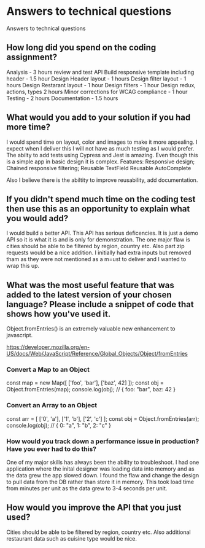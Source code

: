 # Answers to technical questions

Answers to technical questions

## How long did you spend on the coding assignment? 

Analysis - 3 hours review and test API
Build responsive template including header - 1.5 hour
Design Header layout - 1 hours
Design filter layout - 1 hours
Design Restarant layout - 1 hour
Design filters - 1 hour
Design redux, actions, types 2 hours
Minor corrections for WCAG compliance - 1 hour
Testing - 2 hours
Documentation - 1.5 hours

## What would you add to your solution if you had more time?

I would spend time on layout, color and images to make it more appealing. I expect when I deliver this I will not have as much testing as I would prefer. The abilty to add tests using Cypress and Jest is amazing. Even though this is a simple app in basic design it is complex. 
Features:
Responsive design;
Chained responsive filtering;
Reusable TextField
Reusable AutoComplete

Also I believe there is the abiltity to improve reusability, add documentation.  

## If you didn't spend much time on the coding test then use this as an opportunity to explain what you would add?

I would build a better API. This API has serious deficencies. It is just a demo API so it is what it is and is only for demonstration. The one major flaw is cities should be able to be filtered by region, country etc. Also part zip requests would be a nice addition. I initially had extra inputs but removed tham as they were not mentioned as a m=ust to deliver and I wanted to wrap this up.

## What was the most useful feature that was added to the latest version of your chosen language? Please include a snippet of code that shows how you've used it.

Object.fromEntries() is an extremely valuable new enhancement to javascript.

https://developer.mozilla.org/en-US/docs/Web/JavaScript/Reference/Global_Objects/Object/fromEntries

### Convert a Map to an Object
const map = new Map([ ['foo', 'bar'], ['baz', 42] ]);
const obj = Object.fromEntries(map);
console.log(obj); // { foo: "bar", baz: 42 }

### Convert an Array to an Object
const arr = [ ['0', 'a'], ['1', 'b'], ['2', 'c'] ];
const obj = Object.fromEntries(arr);
console.log(obj); // { 0: "a", 1: "b", 2: "c" }


### How would you track down a performance issue in production? Have you ever had to do this?

One of my major skills has always been the ability to troubleshoot. I had one application where the inital designer was loading data into memory and as the data grew the app slowed down. I found the flaw and change the design to pull data from the DB rather than store it in memory. This took load time from minutes per unit as the data grew to 3-4 seconds per unit.

## How would you improve the API that you just used?
Cities should be able to be filtered by region, country etc. Also additional restaurant data such as cuisine type would be nice.

